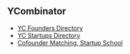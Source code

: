 ## YCombinator
- [YC Founders Directory](https://www.ycombinator.com/companies/founders)
- [YC Startups Directory](https://www.ycombinator.com/companies?app_video_public=true)
- [Cofounder Matching, Startup School](https://www.startupschool.org/cofounder-matching)
